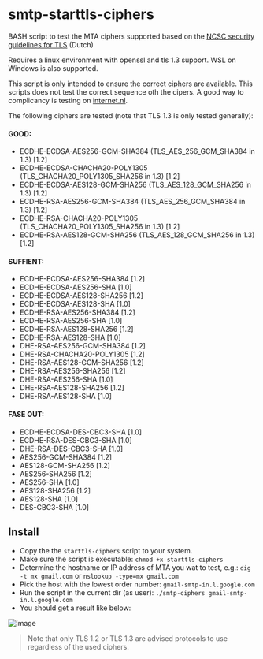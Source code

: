 # smtp-starttls-ciphers
BASH script to test the MTA ciphers supported based on the [NCSC security guidelines for TLS](https://www.ncsc.nl/documenten/publicaties/2021/januari/19/ict-beveiligingsrichtlijnen-voor-transport-layer-security-2.1) (Dutch)

Requires a linux environment with openssl and tls 1.3 support. WSL on Windows is also supported.

This script is only intended to ensure the correct ciphers are available. This scripts does not test the correct sequence oth the cipers.
A good way to complicancy is testing on [internet.nl](https://internet.nl).

The following ciphers are tested (note that TLS 1.3 is only tested generally):

#### GOOD:

- ECDHE-ECDSA-AES256-GCM-SHA384 (TLS_AES_256_GCM_SHA384 in 1.3) [1.2]
- ECDHE-ECDSA-CHACHA20-POLY1305 (TLS_CHACHA20_POLY1305_SHA256 in 1.3) [1.2]
- ECDHE-ECDSA-AES128-GCM-SHA256 (TLS_AES_128_GCM_SHA256 in 1.3) [1.2]
- ECDHE-RSA-AES256-GCM-SHA384 (TLS_AES_256_GCM_SHA384 in 1.3) [1.2]
- ECDHE-RSA-CHACHA20-POLY1305 (TLS_CHACHA20_POLY1305_SHA256 in 1.3) [1.2]
- ECDHE-RSA-AES128-GCM-SHA256 (TLS_AES_128_GCM_SHA256 in 1.3) [1.2]

#### SUFFIENT:

- ECDHE-ECDSA-AES256-SHA384 [1.2]
- ECDHE-ECDSA-AES256-SHA [1.0]
- ECDHE-ECDSA-AES128-SHA256 [1.2]
- ECDHE-ECDSA-AES128-SHA [1.0]
- ECDHE-RSA-AES256-SHA384 [1.2]
- ECDHE-RSA-AES256-SHA [1.0]
- ECDHE-RSA-AES128-SHA256 [1.2]
- ECDHE-RSA-AES128-SHA [1.0]
- DHE-RSA-AES256-GCM-SHA384 [1.2]
- DHE-RSA-CHACHA20-POLY1305 [1.2]
- DHE-RSA-AES128-GCM-SHA256 [1.2]
- DHE-RSA-AES256-SHA256 [1.2]
- DHE-RSA-AES256-SHA [1.0]
- DHE-RSA-AES128-SHA256 [1.2]
- DHE-RSA-AES128-SHA [1.0]

#### FASE OUT:

- ECDHE-ECDSA-DES-CBC3-SHA [1.0]
- ECDHE-RSA-DES-CBC3-SHA [1.0]
- DHE-RSA-DES-CBC3-SHA [1.0]
- AES256-GCM-SHA384 [1.2]
- AES128-GCM-SHA256 [1.2]
- AES256-SHA256 [1.2]
- AES256-SHA [1.0]
- AES128-SHA256 [1.2]
- AES128-SHA [1.0]
- DES-CBC3-SHA [1.0]

## Install
- Copy the the `starttls-ciphers` script to your system.
- Make sure the script is executable: `chmod +x starttls-ciphers`
- Determine the hostname or IP address of MTA you wat to test, e.g.: `dig -t mx gmail.com` or `nslookup -type=mx gmail.com`
- Pick the host with the lowest order number: `gmail-smtp-in.l.google.com`
- Run the script in the current dir (as user): `./smtp-ciphers gmail-smtp-in.l.google.com`
- You should get a result like below:

![image](https://user-images.githubusercontent.com/7188918/131850223-0a237cc9-b7a5-46cd-9a98-f3e8c66be8b1.png)

> Note that only TLS 1.2 or TLS 1.3 are advised protocols to use regardless of the used ciphers.
